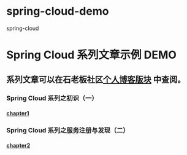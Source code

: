 # spring-cloud-demo
spring-cloud

# Spring Cloud 系列文章示例 DEMO
## 系列文章可以在石老板社区[个人博客版块](http://www.ithere.net/kirago) 中查阅。

### Spring Cloud 系列之初识（一）
#### [chapter1](http://www.ithere.net/kirago/article/128)

### Spring Cloud 系列之服务注册与发现（二）
#### [chapter2]()
